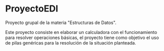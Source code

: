 # ProyectoEDI
Proyecto grupal de la materia "Estructuras de Datos". 

Este proyecto consiste en elaborar un calculadora con el funcionamiento para resolver operaciones básicas, el proyecto tiene como objetivo el uso de pilas genéricas para la resolución de la situación planteada.
